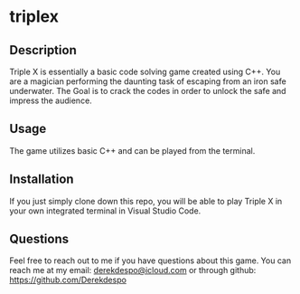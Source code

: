 # triplex

## Description
Triple X is essentially a basic code solving game created using C++. You are a magician performing the daunting task of escaping from an iron safe underwater. The Goal is to crack the codes in order to unlock the safe and impress the audience. 

## Usage
The game utilizes basic C++ and can be played from the terminal.

## Installation
If you just simply clone down this repo, you will be able to play Triple X in your own integrated terminal in Visual Studio Code.

## Questions
Feel free to reach out to me if you have questions about this game. You can reach me at my email: derekdespo@icloud.com or through github: https://github.com/Derekdespo
